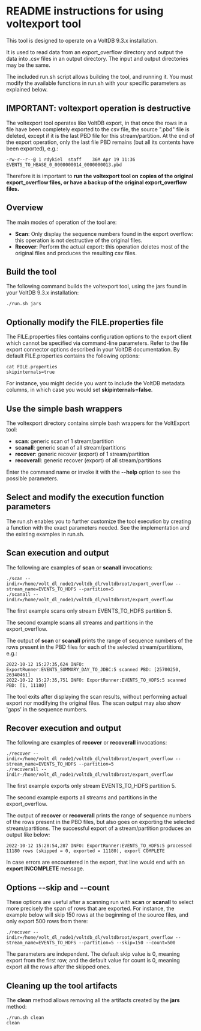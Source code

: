 README instructions for using voltexport tool
=============================================
This tool is designed to operate on a VoltDB 9.3.x installation.

It is used to read data from an export_overflow directory and output the data into .csv files in an output directory. The input and output directories may be the same.

The included run.sh script allows building the tool, and running it. You must modify the available functions in run.sh with your specific parameters as explained below.

IMPORTANT: voltexport operation is destructive
----------------------------------------------

The voltexport tool operates like VoltDB export, in that once the rows in a file have been completely exported to the csv file, the source ".pbd" file is deleted, except if it is the last PBD file for this stream/partition. At the end of the export operation, only the last file PBD remains (but all its contents have been exported), e.g.:

    -rw-r--r--@ 1 rdykiel  staff    36M Apr 19 11:36 EVENTS_TO_HBASE_0_0000000014_0000000013.pbd

Therefore it is important to **run the voltexport tool on copies of the original export_overflow files, or have a backup of the original export_overflow files.**

Overview
--------

The main modes of operation of the tool are:

- **Scan**: Only display the sequence numbers found in the export overflow: this operation is not destructive of the original files.
- **Recover**: Perform the actual export: this operation deletes most of the original files and produces the resulting csv files.

Build the tool
--------------

The following command builds the voltexport tool, using the jars found in your VoltDB 9.3.x installation:

    ./run.sh jars

Optionally modify the FILE.properties file
------------------------------------------

The FILE.properties files contains configuration options to the export client which cannot be specified via command-line parameters. Refer to the file export connector options described in your VoltDB documentation. By default FILE.properties contains the following options:

    cat FILE.properties
    skipinternals=true

For instance, you might decide you want to include the VoltDB metadata columns, in which case you would set **skipinternals=false**.

Use the simple bash wrappers
----------------------------

The voltexport directory contains simple bash wrappers for the VoltExport tool:

- **scan**: generic scan of 1 stream/partition
- **scanall**: generic scan of all stream/partitions
- **recover**: generic recover (export) of 1 stream/partition
- **recoverall**: generic recover (export) of all stream/partitions

Enter the command name or invoke it with the **--help** option to see the possible parameters.

Select and modify the execution function parameters
---------------------------------------------------

The run.sh enables you to further customize the tool execution by creating a function with the exact parameters needed. See the implementation and the existing examples in run.sh.

Scan execution and output
-------------------------

The following are examples of **scan** or **scanall** invocations:

    ./scan --indir=/home/volt_dl_node1/voltdb_dl/voltdbroot/export_overflow --stream_name=EVENTS_TO_HDFS --partition=5
    ./scanall --indir=/home/volt_dl_node1/voltdb_dl/voltdbroot/export_overflow

The first example scans only stream EVENTS_TO_HDFS partition 5.

The second example scans all streams and partitions in the export_overflow.

The output of **scan** or **scanall** prints the range of sequence numbers of the rows present in the PBD files for each of the selected stream/partitions, e.g.:

    2022-10-12 15:27:35,624 INFO: ExportRunner:EVENTS_SUMMARY_DAY_TO_JDBC:5 scanned PBD: [25700250, 26340461]
    2022-10-12 15:27:35,751 INFO: ExportRunner:EVENTS_TO_HDFS:5 scanned PBD: [1, 11180]

The tool exits after displaying the scan results, without performing actual export nor modifying the original files. The scan output may also show 'gaps' in the sequence numbers.

Recover execution and output
----------------------------

The following are examples of **recover** or **recoverall** invocations:

    ./recover --indir=/home/volt_dl_node1/voltdb_dl/voltdbroot/export_overflow --stream_name=EVENTS_TO_HDFS --partition=5
    ./recoverall --indir-/home/volt_dl_node1/voltdb_dl/voltdbroot/export_overflow

The first example exports only stream EVENTS_TO_HDFS partition 5.

The second example exports all streams and partitions in the export_overflow.

The output of **recover** or **recoverall** prints the range of sequence numbers of the rows present in the PBD files, but also goes on exporting the selected stream/partitions. The successful export of a stream/partition produces an output like below:

    2022-10-12 15:28:54,287 INFO: ExportRunner:EVENTS_TO_HDFS:5 processed 11180 rows (skipped = 0, exported = 11180), export COMPLETE

In case errors are encountered in the export, that line would end with an **export INCOMPLETE** message.

Options --skip and --count
--------------------------

These options are useful after a scanning run with **scan** or **scanall** to select more precisely the span of rows that are exported. For instance, the example below will skip 150 rows at the beginning of the source files, and only export 500 rows from there:

    ./recover --indir=/home/volt_dl_node1/voltdb_dl/voltdbroot/export_overflow --stream_name=EVENTS_TO_HDFS --partition=5 --skip=150 --count=500

The parameters are independent. The default skip value is 0, meaning export from the first row, and the default value for count is 0, meaning export all the rows after the skipped ones.

Cleaning up the tool artifacts
------------------------------

The **clean** method allows removing all the artifacts created by the **jars** method:

    ./run.sh clean
    clean

